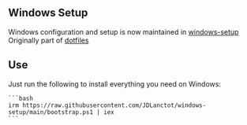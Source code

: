 ## Windows Setup
Windows configuration and setup is now maintained in [windows-setup](https://github.com/yourusername/windows-setup)
Originally part of [dotfiles](https://github.com/yourusername/dotfiles)

## Use
Just run the following to install everything you need on Windows:


    ```bash
    irm https://raw.githubusercontent.com/JDLanctot/windows-setup/main/bootstrap.ps1 | iex
    ```
